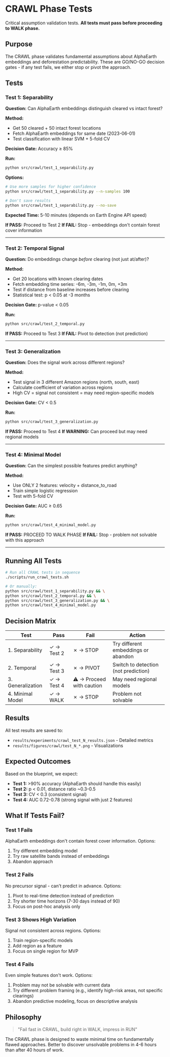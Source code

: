 # CRAWL Phase Tests

Critical assumption validation tests. **All tests must pass before proceeding to WALK phase.**

## Purpose

The CRAWL phase validates fundamental assumptions about AlphaEarth embeddings and deforestation predictability. These are GO/NO-GO decision gates - if any test fails, we either stop or pivot the approach.

## Tests

### Test 1: Separability
**Question:** Can AlphaEarth embeddings distinguish cleared vs intact forest?

**Method:**
- Get 50 cleared + 50 intact forest locations
- Fetch AlphaEarth embeddings for same date (2023-06-01)
- Test classification with linear SVM + 5-fold CV

**Decision Gate:** Accuracy ≥ 85%

**Run:**
```bash
python src/crawl/test_1_separability.py
```

**Options:**
```bash
# Use more samples for higher confidence
python src/crawl/test_1_separability.py --n-samples 100

# Don't save results
python src/crawl/test_1_separability.py --no-save
```

**Expected Time:** 5-10 minutes (depends on Earth Engine API speed)

**If PASS:** Proceed to Test 2
**If FAIL:** Stop - embeddings don't contain forest cover information

---

### Test 2: Temporal Signal
**Question:** Do embeddings change *before* clearing (not just at/after)?

**Method:**
- Get 20 locations with known clearing dates
- Fetch embedding time series: -6m, -3m, -1m, 0m, +3m
- Test if distance from baseline increases before clearing
- Statistical test: p < 0.05 at -3 months

**Decision Gate:** p-value < 0.05

**Run:**
```bash
python src/crawl/test_2_temporal.py
```

**If PASS:** Proceed to Test 3
**If FAIL:** Pivot to detection (not prediction)

---

### Test 3: Generalization
**Question:** Does the signal work across different regions?

**Method:**
- Test signal in 3 different Amazon regions (north, south, east)
- Calculate coefficient of variation across regions
- High CV = signal not consistent = may need region-specific models

**Decision Gate:** CV < 0.5

**Run:**
```bash
python src/crawl/test_3_generalization.py
```

**If PASS:** Proceed to Test 4
**If WARNING:** Can proceed but may need regional models

---

### Test 4: Minimal Model
**Question:** Can the simplest possible features predict anything?

**Method:**
- Use ONLY 2 features: velocity + distance_to_road
- Train simple logistic regression
- Test with 5-fold CV

**Decision Gate:** AUC ≥ 0.65

**Run:**
```bash
python src/crawl/test_4_minimal_model.py
```

**If PASS:** PROCEED TO WALK PHASE
**If FAIL:** Stop - problem not solvable with this approach

---

## Running All Tests

```bash
# Run all CRAWL tests in sequence
./scripts/run_crawl_tests.sh

# Or manually:
python src/crawl/test_1_separability.py && \
python src/crawl/test_2_temporal.py && \
python src/crawl/test_3_generalization.py && \
python src/crawl/test_4_minimal_model.py
```

## Decision Matrix

| Test | Pass | Fail | Action |
|------|------|------|--------|
| 1. Separability | ✓ → Test 2 | ✗ → STOP | Try different embeddings or abandon |
| 2. Temporal | ✓ → Test 3 | ✗ → PIVOT | Switch to detection (not prediction) |
| 3. Generalization | ✓ → Test 4 | ⚠ → Proceed with caution | May need regional models |
| 4. Minimal Model | ✓ → WALK | ✗ → STOP | Problem not solvable |

## Results

All test results are saved to:
- `results/experiments/crawl_test_N_results.json` - Detailed metrics
- `results/figures/crawl/test_N_*.png` - Visualizations

## Expected Outcomes

Based on the blueprint, we expect:

- **Test 1:** >90% accuracy (AlphaEarth should handle this easily)
- **Test 2:** p < 0.01, distance ratio ~0.3-0.5
- **Test 3:** CV < 0.3 (consistent signal)
- **Test 4:** AUC 0.72-0.78 (strong signal with just 2 features)

## What If Tests Fail?

### Test 1 Fails
AlphaEarth embeddings don't contain forest cover information. Options:
1. Try different embedding model
2. Try raw satellite bands instead of embeddings
3. Abandon approach

### Test 2 Fails
No precursor signal - can't predict in advance. Options:
1. Pivot to real-time detection instead of prediction
2. Try shorter time horizons (7-30 days instead of 90)
3. Focus on post-hoc analysis only

### Test 3 Shows High Variation
Signal not consistent across regions. Options:
1. Train region-specific models
2. Add region as a feature
3. Focus on single region for MVP

### Test 4 Fails
Even simple features don't work. Options:
1. Problem may not be solvable with current data
2. Try different problem framing (e.g., identify high-risk areas, not specific clearings)
3. Abandon predictive modeling, focus on descriptive analysis

## Philosophy

> "Fail fast in CRAWL, build right in WALK, impress in RUN"

The CRAWL phase is designed to waste minimal time on fundamentally flawed approaches.
Better to discover unsolvable problems in 4-6 hours than after 40 hours of work.
